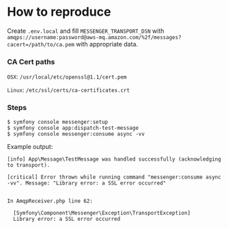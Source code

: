 # How to reproduce

Create `.env.local` and fill `MESSENGER_TRANSPORT_DSN` with `amqps://username:password@aws-mq.amazon.com/%2f/messages?cacert=/path/to/ca.pem`
with appropriate data.

### CA Cert paths

`OSX`: `/usr/local/etc/openssl@1.1/cert.pem`

`Linux`: `/etc/ssl/certs/ca-certificates.crt`

### Steps
```shell
$ symfony console messenger:setup
$ symfony console app:dispatch-test-message
$ symfony console messenger:consume async -vv
```

Example output:
```log
[info] App\Message\TestMessage was handled successfully (acknowledging to transport).

[critical] Error thrown while running command "messenger:consume async -vv". Message: "Library error: a SSL error occurred"


In AmqpReceiver.php line 62:
                                                              
  [Symfony\Component\Messenger\Exception\TransportException]  
  Library error: a SSL error occurred                         
                                                              

```
